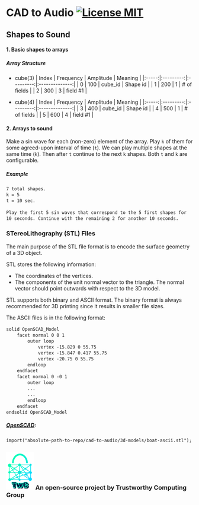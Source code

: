 # CAD to Audio [![License MIT][badge-license]](LICENSE)

## Shapes to Sound


#### 1. Basic shapes to arrays

##### Array Structure

* cube(3)
    | Index | Frequency	| Amplitude | Meaning        |
    |:-----:|:---------:|:---------:|:--------------:|
    |  0  	| 100  	    | cube_id   | Shape id       |
    |  1    | 200  	    | 1      	| # of fields    |
    |  2    | 300  	    | 3      	| field #1       |

* cube(4)
    | Index | Frequency	| Amplitude | Meaning        |
    |:-----:|:---------:|:---------:|:--------------:|
    |  3  	| 400  	    | cube_id   | Shape id       |
    |  4    | 500  	    | 1      	| # of fields    |
    |  5    | 600  	    | 4      	| field #1       |


#### 2. Arrays to sound

Make a sin wave for each (non-zero) element of the array. Play `k` of them for some agreed-upon interval of time (`t`). We can play multiple shapes at the same time (`k`). Then after `t` continue to the next `k` shapes. Both `t` and `k` are configurable.

##### Example
```
7 total shapes.
k = 5
t = 10 sec.

Play the first 5 sin waves that correspond to the 5 first shapes for 10 seconds. Continue with the remaining 2 for another 10 seconds. 
```




### STereoLithography (STL) Files 

The main purpose of the STL file format is to encode the surface geometry of a 3D object.

STL stores the following information:
* The coordinates of the vertices.
* The components of the unit normal vector to the triangle. The normal vector should point outwards with respect to the 3D model.


STL supports both binary and ASCII format. The binary format is always recommended for 3D printing since it results in smaller file sizes.

The ASCII files is in the following format:
```
solid OpenSCAD_Model
    facet normal 0 0 1
        outer loop
            vertex -15.829 0 55.75
            vertex -15.847 0.417 55.75
            vertex -20.75 0 55.75
        endloop
    endfacet
    facet normal 0 -0 1
        outer loop
        ...
        ...
        endloop
    endfacet
endsolid OpenSCAD_Model
```



##### [OpenSCAD](https://www.openscad.org/):

```
import("absolute-path-to-repo/cad-to-audio/3d-models/boat-ascii.stl");
```


### ![alt text][twc-logo] An open-source project by Trustworthy Computing Group

[twc-logo]: ./logos/twc.png

[badge-license]: https://img.shields.io/badge/license-MIT-green.svg?style=flat-square
